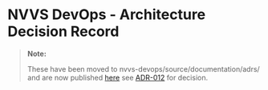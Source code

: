 # NVVS DevOps - Architecture Decision Record
> **Note:**  
>
> These have been moved to nvvs-devops/source/documentation/adrs/ and are now published [here](https://ministryofjustice.github.io/nvvs-devops/documentation/adrs/adr-index.html#architecture-decision-records) see [ADR-012](https://ministryofjustice.github.io/nvvs-devops/documentation/adrs/012-use-techdocs-for-adrs.html#012-use-tech-docs-for-adrs) for decision.


